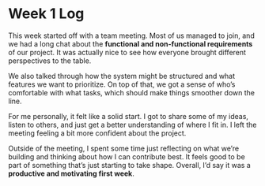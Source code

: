
# Week 1 Log

This week started off with a team meeting. Most of us managed to join, and we had a long chat about the **functional and non-functional requirements** of our project. It was actually nice to see how everyone brought different perspectives to the table.  

We also talked through how the system might be structured and what features we want to prioritize. On top of that, we got a sense of who’s comfortable with what tasks, which should make things smoother down the line.  

For me personally, it felt like a solid start. I got to share some of my ideas, listen to others, and just get a better understanding of where I fit in. I left the meeting feeling a bit more confident about the project.  

Outside of the meeting, I spent some time just reflecting on what we’re building and thinking about how I can contribute best. It feels good to be part of something that’s just starting to take shape. Overall, I’d say it was a **productive and motivating first week**.
